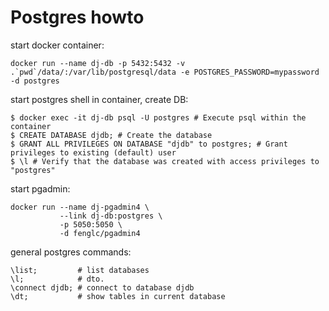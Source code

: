 # Postgres howto

start docker container:

```
docker run --name dj-db -p 5432:5432 -v .`pwd`/data/:/var/lib/postgresql/data -e POSTGRES_PASSWORD=mypassword -d postgres
```

start postgres shell in container, create DB: 

```
$ docker exec -it dj-db psql -U postgres # Execute psql within the container
$ CREATE DATABASE djdb; # Create the database
$ GRANT ALL PRIVILEGES ON DATABASE "djdb" to postgres; # Grant privileges to existing (default) user
$ \l # Verify that the database was created with access privileges to "postgres"
```

start pgadmin: 

```
docker run --name dj-pgadmin4 \
           --link dj-db:postgres \
           -p 5050:5050 \
           -d fenglc/pgadmin4

```

general postgres commands: 

```
\list;         # list databases
\l;            # dto.
\connect djdb; # connect to database djdb
\dt;           # show tables in current database
```



